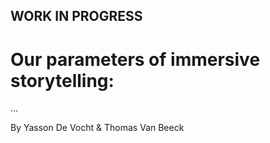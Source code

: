 ## WORK IN PROGRESS
# Our parameters of immersive storytelling:
...

By Yasson De Vocht & Thomas Van Beeck

